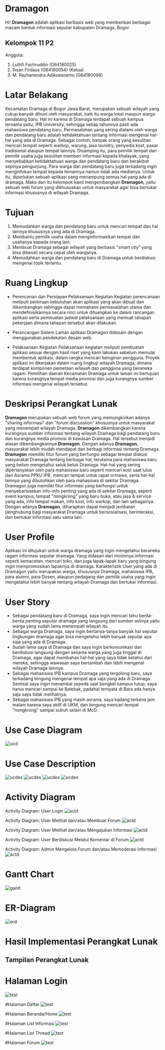 # Dramagon

Hi! **Dramagon** adalah aplikasi berbasis web yang memberikan berbagai macam bentuk informasi seputar kabupaten Dramaga, Bogor. 

## Kelompok 11 P2
Anggota:
1. Luthfi Fachruddin (G64180025)
2. Ihsan Firdaus (G64180054) (Ketua)
3. M. Rayhanendra Adikoesoemo (G64180098)

# Latar Belakang

Kecamatan Dramaga di Bogor Jawa Barat, merupakan sebuah wilayah yang cukup
banyak dihuni oleh masyarakat, baik itu warga lokal maupun warga pendatang baru. Hal ini karena
di Dramaga terdapat sebuah kampus ternama yaitu, IPB University, sehingga setiap tahunnya
pasti ada mahasiswa pendatang baru. Permasalahan yang sering dialami oleh warga dan
pendatang baru adalah ketidaktahuan tentang informasi mengenai hal-hal yang ada di Dramaga.
Sebagai contoh, banyak orang yang kesulitan mencari tempat seperti warkop, warung, jasa
laundry, penyedia kost, pasar tradisional ataupun tempat lainnya. Disamping itu, para pemilik
tempat dan pemilik usaha juga kesulitan memberi informasi kepada khalayak, yang
menyebabkan ketidaktahuan warga dan pendatang baru dan berakibat sepinya pengunjung.
Para warga dan pendatang baru juga terkadang ingin menginfokan tempat kepada temannya namun tidak ada medianya. Untuk
itu, diperlukan sebuah aplikasi yang menampung semua hal yang ada di dramaga. Maka dari
itu kelompok kami mengembangkan **Dramagon**, yaitu sebuah web forum yang dikhususkan
untuk masyarakat agar bisa bertukar informasi khususnya di wilayah Dramaga.

# Tujuan

1. Memudahkan warga dan pendatang baru untuk mencari tempat dan hal lainnya khususnya yang
ada di Dramaga.
2. Membantu pemilik usaha dalam menginformasikan tempat dan usahanya kepada
orang lain.
3. Membuat Dramaga sebagai wilayah yang berbasis "smart city" yang bisa dikenali secara
cepat oleh warganya.
4. Memudahkan warga dan pendatang baru di Dramaga untuk berdiskusi mengenai topik tertentu.

# Ruang Lingkup

- Perencanan dan Persiapan Pelaksanaan Kegiatan
Kegiatan perencanaan meliputi perkiraan kebutuhan akan aplikasi yang akan dibuat
dan dikembangkan sehingga dapat memahami permasalahan utama dan mendefinisikannya
secara rinci untuk dituangkan ke dalam rancangan aplikasi serta pembuatan jadwal
pelaksanaan yang memuat tahapan pekerjaan dimana tahapan tersebut akan dilakukan.

- Perancangan Sistem
Laman aplikasi Dramagon didesain dengan menggunakan pendekatan desain web.

- Pelaksanaan Kegiatan
Pelaksanaan kegiatan meliputi pembuatan aplikasi sesuai dengan hasil riset yang kami lakukan sebelum memulai membentuk aplikasi, dalam rangka mencari keinginan pengguna.
Proyek aplikasi ini dikerjakan dalam ruang lingkup wilayah Dramaga, dimana terdapat
komponen pemetaan wilayah dan pengguna yang beraneka ragam. Pemilihan daerah
Kecamatan Dramaga untuk laman ini bertujuan karena kurangnya tempat media promosi
dan juga kurangnya sumber informasi mengenai wilayah tersebut.

# Deskripsi Perangkat Lunak

**Dramagon** merupakan sebuah web forum yang memungkinkan adanya "sharing informasi" dan "forum discussiion" khususnya untuk masyarakat yang menempati wilayah Dramaga.
**Dramagon** dikembangkan karena kurangnya sumber informasi tentang wilayah Dramaga bagi
pendatang baru dan kurangnya media promosi di kawasan Dramaga. Hal tersebut menjadi alasan
dikembangkannya **Dramagon**. Dengan adanya **Dramagon**, masyarakat lebih mudah mendapat
dan berbagi informasi tentang Dramaga.
**Dramagon** memiliki fitur forum yang berfungsi sebagai tempat diskusi masyarakat
Dramaga tentang berbagai hal, terutama para mahasiswa baru yang belum mengetahui seluk
beluk Dramaga. Hal-hal yang sering dipertanyakan oleh para mahasiswa baru seperti mencari
kost saat lulus dari Asrama PPKU IPB, mencari tempat untuk rapat ormawa, serta hal-hal
lainnya yang dibutuhkan oleh para mahasiswa di sekitar Dramaga. Dramagon juga memiliki
fitur informasi yang berfungsi untuk menyebarluaskan info-info penting yang ada di sekitar
Dramaga, seperti event kampus, tempat "nongkrong" yang baru buka, atau jasa & service yang ada,  info tempat makan, info kost, info warkop, dan lain sebagainya. Dengan adanya **Dramagon**, diharapkan dapat menjadi jembatan penghubung bagi masyarakat
Dramaga untuk bersosialisasi, berinteraksi, dan bertukar informasi satu sama lain.

# User Profile
Aplikasi ini ditujukan untuk warga dramaga yang ingin mengetahui beraneka ragam informasi seputar dramaga. Yang didasari dari minimnya informasi seperti kemacetan, mencari toko, dan juga lapak-lapak baru yang bingung ingin mempromosikan lapaknya di dramaga. Karakteristik User yang ada di Dramagon yaitu merupakan warga, khususnya Dramaga, mahasiswa IPB, para alumni, para Dosen, ataupun pedagang dan pemilik usaha yang ingin mengetahui lebih banyak tentang wilayah Dramaga dan bertukar informasi.


# User Story
- Sebagai pendatang baru di Dramaga, saya ingin mencari tahu berita-berita penting seputar dramaga yang langsung dari sumber aslinya yaitu warga yang sudah lama menempati wilayah itu.
- Sebagai warga Dramaga, saya ingin bertanya-tanya banyak hal seputar lingkungan dramaga agar bisa mengetahui lebih banyak seputar apa saja yang ada di Dramaga.
- Sudah lama saya di Dramaga dan saya ingin berkomunikasi dan berdiskusi langsung dengan sesama warga yang juga tinggal di Dramaga, agar dapat membahas hal-hal yang saya tidak ketahui dari mereka, sehingga wawasan saya bertambah dan lebih mengenal wilayah Dramaga lainnya.
- Sebagai mahasiswa IPB kampus Dramaga yang tergolong baru, saya terkadang bingung mengenai tempat apa saja yang ada di Dramaga. Semisal saya ingin menambal sepeda saat bengkel kampus tutup, saya harus mencari sampai ke Balebak, padahal ternyata di Bara ada hanya saja saya tidak melihatnya.
- Sebagai mahasiswa IPB yang masih asrama, saya kadang terkena jam malam karena saya aktif di UKM, dan bingung mencari tempat "nongkrong" sampai subuh selain di McD.

# Use Case Diagram
![ucd](laporan/new_ucd.png)

# Use Case Description
![ucdes](laporan/ajuInfo.png)
![ucdes](laporan/kelolaInfo.png)
![ucdes](laporan/buatForum.png)
![ucdes](laporan/kelolaForum.png)

# Activity Diagram
Activity Diagram: User Login
![actd](laporan/masuk.png)

Activity Diagram: User Melihat dan/atau Membuat Forum
![actd](laporan/see_make_forum.png)

Activity Diagram: User Melihat dan/atau Mengajukan Informasi
![actd](laporan/see_make_info.png)

Activity Diagram: User Berdiskusi Melalui Komentar di Forum
![actd](laporan/discuss.png)

Activity Diagram: Admin Mengelola Forum dan/atau Memoderasi Informasi
![actd](laporan/admin.png)


# Gantt Chart
![gantt](laporan/ganttchartDramagon.png)

# ER-Diagram
![erd](laporan/erd.jpeg)

# Hasil Implementasi Perangkat Lunak
## Tampilan Perangkat Lunak

# Halaman Login
![test](laporan/login.png)

#Halaman Daftar
![test](laporan/daftar.png)

#Halaman Beranda/Home
![test](laporan/beranda.png)

#Halaman List Informasi
![test](laporan/list_info.png)

#Halaman List Thread
![test](laporan/list_thread.png)

#Halaman Forum
![test](laporan/thread.png)



